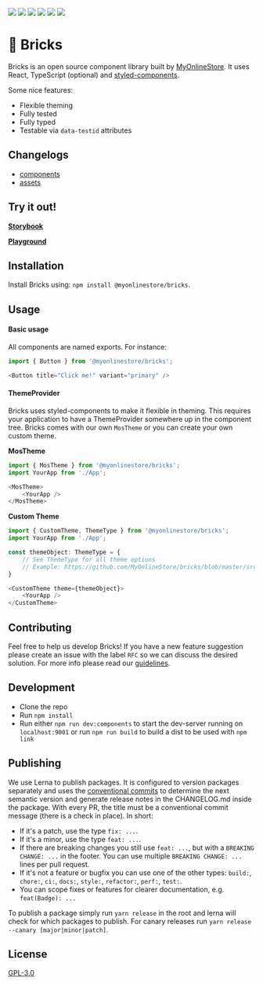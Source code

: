 [![](https://circleci.com/gh/MyOnlineStore/bricks/tree/master.svg?style=shield)](https://circleci.com/gh/MyOnlineStore/bricks/tree/master) [![](https://api.codeclimate.com/v1/badges/af815fd9f588fcf86d8f/test_coverage)](https://codeclimate.com/github/MyOnlineStore/bricks/test_coverage) [![](https://api.codeclimate.com/v1/badges/af815fd9f588fcf86d8f/maintainability)](https://codeclimate.com/github/MyOnlineStore/bricks/maintainability) [![](https://img.shields.io/badge/style-%F0%9F%92%85%20styled--components-orange.svg?colorB=daa357&colorA=db748e)](https://github.com/styled-components/styled-components) [![](https://badges.frapsoft.com/os/gpl/gpl.png?v=103)](https://opensource.org/licenses/GPL-3.0/) [![](https://img.shields.io/badge/code_style-prettier-ff69b4.svg?style=flat-square)](https://github.com/prettier/prettier)
# 🧱 Bricks

Bricks is an open source component library built by [MyOnlineStore](https://www.myonlinestore.com). It uses React, TypeScript (optional) and [styled-components](https://www.styled-components.com/).

Some nice features:
- Flexible theming
- Fully tested
- Fully typed
- Testable via `data-testid` attributes

## Changelogs
- [components](https://github.com/MyOnlineStore/bricks/blob/master/packages/components/CHANGELOG.md)
- [assets](https://github.com/MyOnlineStore/bricks/blob/master/packages/assets/CHANGELOG.md)

## Try it out!

[**Storybook**](https://myonlinestore.github.io/bricks)

[**Playground**](https://codesandbox.io/s/myonlinestorebricks-playground-pymwz)


## Installation

Install Bricks using: `npm install @myonlinestore/bricks`.

## Usage
#### Basic usage
All components are named exports. For instance:

```typescript
import { Button } from '@myonlinestore/bricks';

<Button title="Click me!" variant="primary" />
```

#### ThemeProvider

Bricks uses styled-components to make it flexible in theming. This requires your application to have a ThemeProvider somewhere up in the component tree. Bricks comes with our own `MosTheme` or you can create your own custom theme.

**MosTheme**
```typescript
import { MosTheme } from '@myonlinestore/bricks';
import YourApp from './App';

<MosTheme>
    <YourApp />
</MosTheme>
```
 
**Custom Theme**
```typescript
import { CustomTheme, ThemeType } from '@myonlinestore/bricks';
import YourApp from './App';

const themeObject: ThemeType = {
    // See ThemeType for all theme options
    // Example: https://github.com/MyOnlineStore/bricks/blob/master/src/themes/MosTheme/MosTheme.theme.ts
}

<CustomTheme theme={themeObject}>
    <YourApp />
</CustomTheme>
```

## Contributing

Feel free to help us develop Bricks! If you have a new feature suggestion please create an issue with the label `RFC` so we can discuss the desired solution. For more info please read our 
[guidelines](https://github.com/MyOnlineStore/bricks/blob/master/CONTRIBUTING.md).

## Development
- Clone the repo
- Run `npm install`
- Run either `npm run dev:components` to start the dev-server running on `localhost:9001` or run `npm run build` to build a dist 
to be used with `npm link`

## Publishing
We use Lerna to publish packages. It is configured to version packages separately and uses the [conventional commits](https://www.conventionalcommits.org/en/v1.0.0/) to determine the next semantic version and generate release notes in the CHANGELOG.md inside the package. With every PR, the title must be a conventional commit message (there is a check in place). In short:
- If it's a patch, use the type `fix: ...`.
- If it's a minor, use the type `feat: ...`.
- If there are breaking changes you still use `feat: ...`, but with a `BREAKING CHANGE: ...` in the footer. You can use multiple `BREAKING CHANGE: ...` lines per pull request.
- If it's not a feature or bugfix you can use one of the other types: `build:`, `chore:`, `ci:`, `docs:`, `style:`, `refactor:`, `perf:`, `test:`.
- You can scope fixes or features for clearer documentation, e.g. `feat(Badge): ...`

To publish a package simply run `yarn release` in the root and lerna will check for which packages to publish. For canary releases run `yarn release --canary [major|minor|patch]`.

## License

[GPL-3.0](https://opensource.org/licenses/GPL-3.0/)
